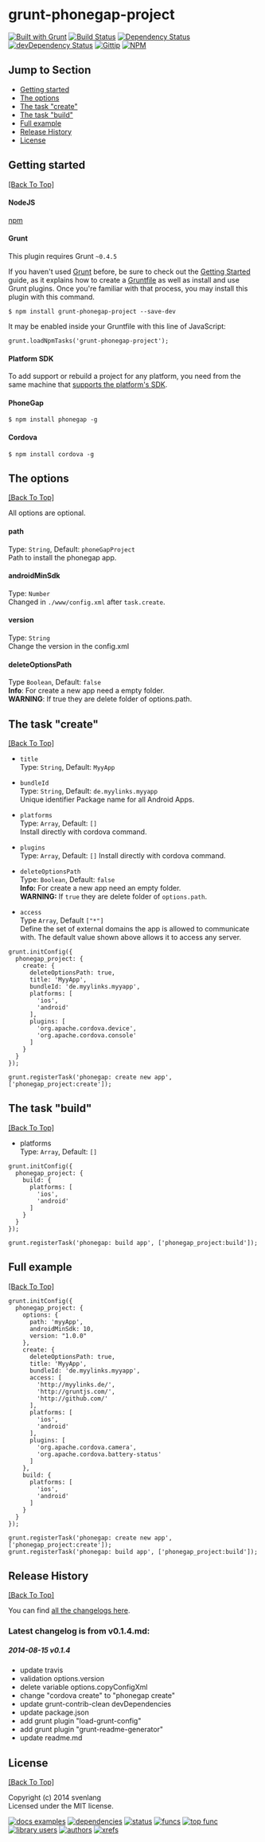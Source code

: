 # grunt-phonegap-project

[![Built with Grunt](https://cdn.gruntjs.com/builtwith.png)](http://gruntjs.com/plugins/) [![Build Status](https://api.travis-ci.org/CoHyper/grunt-phonegap-project.svg?branch=master)](https://travis-ci.org/CoHyper/grunt-phonegap-project) [![Dependency Status](https://david-dm.org/CoHyper/grunt-phonegap-project.png)](https://david-dm.org/CoHyper/grunt-phonegap-project) [![devDependency Status](https://david-dm.org/CoHyper/grunt-phonegap-project/dev-status.png)](https://david-dm.org/CoHyper/grunt-phonegap-project#info=devDependencies) [![Gittip](http://img.shields.io/gittip/CoHyper.png)](https://www.gittip.com/CoHyper/) [![NPM](https://nodei.co/npm/grunt-phonegap-project.png?downloads=true)](https://nodei.co/npm/grunt-phonegap-project/)

## Jump to Section

* [Getting started](#getting-started)
* [The options](#the-options)
* [The task "create"](#the-task-"create")
* [The task "build"](#the-task-"build")
* [Full example](#full-example)
* [Release History](#release-history)
* [License](#license)

## Getting started
[[Back To Top]](#)

#### NodeJS
[npm](http://nodejs.org/)

#### Grunt
This plugin requires Grunt `~0.4.5`

If you haven't used [Grunt](http://gruntjs.com/) before, be sure to check out the [Getting Started](http://gruntjs.com/getting-started) guide, as it explains how to create a [Gruntfile](http://gruntjs.com/sample-gruntfile) as well as install and use Grunt plugins. Once you're familiar with that process, you may install this plugin with this command.

```
$ npm install grunt-phonegap-project --save-dev
```

It may be enabled inside your Gruntfile with this line of JavaScript:
```
grunt.loadNpmTasks('grunt-phonegap-project');
```

#### Platform SDK
To add support or rebuild a project for any platform, you need from the same machine that [supports the platform's SDK](http://docs.phonegap.com/en/edge/guide_cli_index.md.html).

#### PhoneGap
```
$ npm install phonegap -g
```

#### Cordova
```
$ npm install cordova -g
```

## The options
[[Back To Top]](#)

All options are optional.

#### path
Type: `String`, Default: `phoneGapProject`<br />
Path to install the phonegap app.

#### androidMinSdk
Type: `Number`<br />
Changed in `./www/config.xml` after `task.create`.

#### version
Type: `String`<br />
Change the version in the config.xml

#### deleteOptionsPath
Type `Boolean`, Default: `false`<br />
<b>Info</b>: For create a new app need a empty folder.<br />
<b>WARNING</b>: If true they are delete folder of options.path.

## The task "create"
[[Back To Top]](#)

* `title`<br />
Type: `String`, Default: `MyyApp`

* `bundleId`<br />
Type: `String`, Default: `de.myylinks.myyapp`<br />
Unique identifier Package name for all Android Apps.

* `platforms`<br />
Type: `Array`, Default: `[]`<br />
Install directly with cordova command.

* `plugins`<br />
Type: `Array`, Default: `[]`
Install directly with cordova command.

* `deleteOptionsPath`<br />
Type: `Boolean`, Default: `false`<br />
<b>Info:</b> For create a new app need an empty folder.<br />
<b>WARNING:</b> If `true` they are delete folder of `options.path`.

* `access`<br />
Type `Array`, Default `["*"]`<br />
Define the set of external domains the app is allowed to communicate with. The default value shown above allows it to access any server.

```
grunt.initConfig({
  phonegap_project: {
    create: {
      deleteOptionsPath: true,
      title: 'MyyApp',
      bundleId: 'de.myylinks.myyapp',
      platforms: [
        'ios',
        'android'
      ],
      plugins: [
        'org.apache.cordova.device',
        'org.apache.cordova.console'
      ]
    }
  }
});

grunt.registerTask('phonegap: create new app', ['phonegap_project:create']);
```

## The task "build"
[[Back To Top]](#)

* platforms<br />
Type: `Array`, Default: `[]`

```
grunt.initConfig({
  phonegap_project: {
    build: {
      platforms: [
        'ios',
        'android'
      ]
    }
  }
});

grunt.registerTask('phonegap: build app', ['phonegap_project:build']);
```

## Full example
[[Back To Top]](#)

```
grunt.initConfig({
  phonegap_project: {
    options: {
      path: 'myyApp',
      androidMinSdk: 10,
      version: "1.0.0"
    },
    create: {
      deleteOptionsPath: true,
      title: 'MyyApp',
      bundleId: 'de.myylinks.myyapp',
      access: [
        'http://myylinks.de/',
        'http://gruntjs.com/',
        'http://github.com/'
      ],
      platforms: [
        'ios',
        'android'
      ],
      plugins: [
        'org.apache.cordova.camera',
        'org.apache.cordova.battery-status'
      ]
    },
    build: {
      platforms: [
        'ios',
        'android'
      ]
    }
  }
});

grunt.registerTask('phonegap: create new app', ['phonegap_project:create']);
grunt.registerTask('phonegap: build app', ['phonegap_project:build']);
```

## Release History
[[Back To Top]](#)

You can find [all the changelogs here](/docs/changelogs).

### Latest changelog is from v0.1.4.md:

##### 2014-08-15 v0.1.4
* update travis
* validation options.version
* delete variable options.copyConfigXml
* change "cordova create" to "phonegap create"
* update grunt-contrib-clean devDependencies
* update package.json
* add grunt plugin "load-grunt-config"
* add grunt plugin "grunt-readme-generator"
* update readme.md

## License
[[Back To Top]](#)

Copyright (c) 2014 svenlang<br />
Licensed under the MIT license.

[![docs examples](https://sourcegraph.com/api/repos/github.com/CoHyper/grunt-phonegap-project/.badges/docs-examples.png)](https://sourcegraph.com/github.com/CoHyper/grunt-phonegap-project) [![dependencies](https://sourcegraph.com/api/repos/github.com/CoHyper/grunt-phonegap-project/.badges/dependencies.png)](https://sourcegraph.com/github.com/CoHyper/grunt-phonegap-project) [![status](https://sourcegraph.com/api/repos/github.com/CoHyper/grunt-phonegap-project/.badges/status.png)](https://sourcegraph.com/github.com/CoHyper/grunt-phonegap-project) [![funcs](https://sourcegraph.com/api/repos/github.com/CoHyper/grunt-phonegap-project/.badges/funcs.png)](https://sourcegraph.com/github.com/CoHyper/grunt-phonegap-project) [![top func](https://sourcegraph.com/api/repos/github.com/CoHyper/grunt-phonegap-project/.badges/top-func.png)](https://sourcegraph.com/github.com/CoHyper/grunt-phonegap-project) [![library users](https://sourcegraph.com/api/repos/github.com/CoHyper/grunt-phonegap-project/.badges/library-users.png)](https://sourcegraph.com/github.com/CoHyper/grunt-phonegap-project) [![authors](https://sourcegraph.com/api/repos/github.com/CoHyper/grunt-phonegap-project/.badges/authors.png)](https://sourcegraph.com/github.com/CoHyper/grunt-phonegap-project) [![xrefs](https://sourcegraph.com/api/repos/github.com/CoHyper/grunt-phonegap-project/.badges/xrefs.png)](https://sourcegraph.com/github.com/CoHyper/grunt-phonegap-project)

